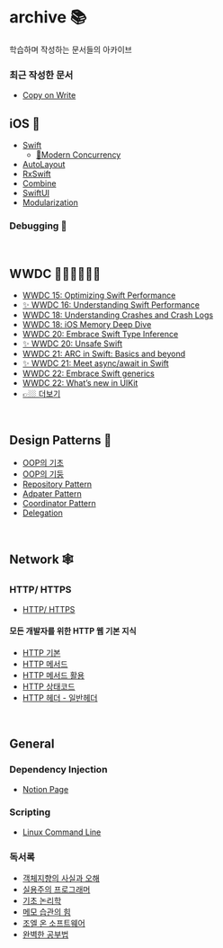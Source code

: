 # archive 📚
학습하며 작성하는 문서들의 아카이브 
### 최근 작성한 문서
- [Copy on Write](https://marsh-flavor-e1c.notion.site/COW-a1cd98edeeb34fbdbc60f6588342ed16)

## iOS 🍎
- [Swift](https://marsh-flavor-e1c.notion.site/Swift-ca78480ec0934dd7ae2553cab74e32e9)
  - [🧵Modern Concurrency](https://marsh-flavor-e1c.notion.site/Concurrency-4d7aa5ae54994b3989119a5d4bdea87a)
- [AutoLayout](https://marsh-flavor-e1c.notion.site/AutoLayout-7e7a62af283a4b3b8704dfb7afd84edb)
- [RxSwift](https://marsh-flavor-e1c.notion.site/RXSwift-29455410f754415a99dc5d85537a9385)
- [Combine](https://marsh-flavor-e1c.notion.site/Combine-d43c52a20ec94082a5feb2e32f1bef28)
- [SwiftUI](https://marsh-flavor-e1c.notion.site/SwiftUI-483788fdf4ec40698ea382c544f332a9)
- [Modularization](https://marsh-flavor-e1c.notion.site/Modularization-3cb259b2e81c40e087db380973f1ee7a)
### Debugging 🐞


</br>

## WWDC 👩🏻‍💻👨🏼‍💻
- [WWDC 15: Optimizing Swift Performance](https://marsh-flavor-e1c.notion.site/WWDC-15-Optimizing-Swift-Performance-2474a309450d4b7f971cba6397224ead)
- [✨ WWDC 16: Understanding Swift Performance](https://marsh-flavor-e1c.notion.site/WWDC-16-Understanding-Swift-Performance-b51aa78f5c16464789ea2706ce9b9293)
- [WWDC 18: Understanding Crashes and Crash Logs](https://marsh-flavor-e1c.notion.site/WWDC-18-Understanding-Crashes-and-Crash-Logs-a9b508d0644d46a6b6aa1c56191e04b6)
- [WWDC 18: iOS Memory Deep Dive](https://marsh-flavor-e1c.notion.site/iOS-Memory-Deep-Dive-d01a578ee6ea4bd8b5da68f030eb1b14)
- [WWDC 20: Embrace Swift Type Inference](https://woozzang.tistory.com/187)
- [✨ WWDC 20: Unsafe Swift](https://marsh-flavor-e1c.notion.site/WWDC-20-Unsafe-Swift-871ea5ef766640fc87fe1a9c65976fec)
- [WWDC 21: ARC in Swift: Basics and beyond](https://woozzang.tistory.com/186)
- [✨ WWDC 21: Meet async/await in Swift](https://marsh-flavor-e1c.notion.site/WWDC-21-Meet-async-await-in-Swift-448e57347a324b209c58a6acce3302ce)
- [WWDC 22: Embrace Swift generics](https://marsh-flavor-e1c.notion.site/WWDC-22-Embrace-Swift-generics-6a0dbfb0f35e43dfbbeda1e389ce8b54)
- [WWDC 22: What’s new in UIKit](https://marsh-flavor-e1c.notion.site/WWDC22-What-s-new-in-UIKit-c5ec24525de5498cb0c764d4ec8299b5)
- [👉🏼 더보기](https://marsh-flavor-e1c.notion.site/WWDC-d86275dcf96a4b56a12d6d8a00527b1a)

</br>

## Design Patterns 🧱
- [OOP의 기초](https://marsh-flavor-e1c.notion.site/OOP-8726371f1e2d4c8fa672a5488f923c79)
- [OOP의 기둥](https://marsh-flavor-e1c.notion.site/OOP-44d19199f1c046cdac1ca496d0390413)
- [Repository Pattern](https://marsh-flavor-e1c.notion.site/Repository-Pattern-e5e5992bef014a699f990b47743ea34e)
- [Adpater Pattern](https://www.notion.so/Adapter-Pattern-46a40d2186ee4cd79602baa70b99b10f)
- [Coordinator Pattern](https://marsh-flavor-e1c.notion.site/Coordinator-Pattern-52ccb3dbf8ad4818988c56760fbc2fc2)
- [Delegation](https://www.notion.so/Delegation-d1abc25e5e764235bac971d741f7e5bf)

</br>

## Network 🕸
### HTTP/ HTTPS
- [HTTP/ HTTPS](https://marsh-flavor-e1c.notion.site/HTTP-HTTPS-5f1df3301e584319b60050b34974395f)
#### 모든 개발자를 위한 HTTP 웹 기본 지식
- [HTTP 기본](https://marsh-flavor-e1c.notion.site/HTTP-c968cb084fc34ac2a6ec15371a144ae2)
- [HTTP 메서드](https://marsh-flavor-e1c.notion.site/HTTP-fb7d716c047c459291c1e0b59b77cabc)
- [HTTP 메서드 활용](https://marsh-flavor-e1c.notion.site/HTTP-cb1af0ec34214d4da4f4af529514fa84)
- [HTTP 상태코드](https://marsh-flavor-e1c.notion.site/HTTP-6da7a207a8234e7aa316507561a7c822)
- [HTTP 헤더 - 일반헤더](https://marsh-flavor-e1c.notion.site/HTTP-6cbce129134d4404953682eedfc536be)

</br>

## General

### Dependency Injection
- [Notion Page](https://marsh-flavor-e1c.notion.site/Dependency-Injection-1c2ecc98ec754b3b9251513865f4d03b)

### Scripting
- [Linux Command Line](https://marsh-flavor-e1c.notion.site/Linux-Command-Line-cc1755a537e8487590b67ff37c974a72)

### 독서록
- [객체지향의 사실과 오해](https://www.notion.so/99cfa573525e443199eac730d8c1c69f)
- [실용주의 프로그래머](https://www.notion.so/8ee1da1f23e24487b56a999381613ce6)
- [기초 논리학](https://www.notion.so/b3302f542c60425494f857c070c51b05)
- [메모 습관의 힘](https://www.notion.so/b8aef76b1bc7459889357f20b21f90b7)
- [조엘 온 소프트웨어](https://www.notion.so/cad5c42c5360401baf46fbce57e12c94)
- [완벽한 공부법](https://www.notion.so/42dcd352ac84464892df313820daecc8)
